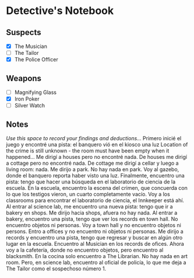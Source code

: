# Detective's Notebook

## Suspects
- [X] The Musician
- [ ] The Tailor
- [X] The Police Officer

## Weapons
- [ ] Magnifying Glass
- [X] Iron Poker
- [ ] Silver Watch

## Notes
*Use this space to record your findings and deductions...*
Primero inicié el juego y encontré una pista: el banquero vió en el kiosco una luz
Location of the crime is still unknown - the room must have been empty when it happened...
Me dirigí a houses pero no encontré nada.
De houses me dirigí a cottage pero no encontré nada.
De cottage me dirigí a cellar y luego a living room: nada.
Me dirijo a park. No hay nada en park.
Voy al gazebo, donde el banquero reporta haber visto una luz.
Finalmente, encuentro una pista: tengo que hacer una búsqueda en el laboratorio de ciencia de la escuela.
En la escuela, encuentro la escena del crimen, que concuerda con lo que los testigos vieron, un cuarto completamente vacío.
Voy a los classrooms para encontrar el laboratorio de ciencia, el Innkeeper está ahí.
Al  entrar al science lab, me encuentro una nueva pista: tengo que ir a bakery en shops.
Me dirijo hacia shops, afuera no hay nada.
Al entrar a bakery, encuentro una pista, tengo que ver los records en town hall. No encuentro objetos ni personas.
Voy a town hall y no encuentro objetos ni persons.
Entro a offices y no encuentro ni objetos ni personas.
Me dirijo a records y encuentro una pista, tengo que regresar y buscar en algún otro lugar en la escuela.
Encuentro al Musician en los records de ofices.
Ahora voy a la cafetería, donde no encuentro objetos, pero encuentro al blacksmith.
En la cocina solo encuentro a The Librarian.
No hay nada en art room. Pero, en science lab, encuentro al oficial de policía, lo que me deja a The Tailor como el sospechoso número 1.
